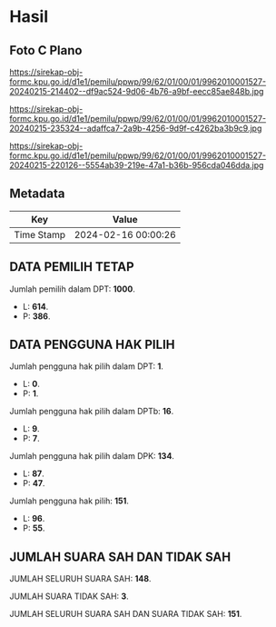 # Hasil

## Foto C Plano

https://sirekap-obj-formc.kpu.go.id/d1e1/pemilu/ppwp/99/62/01/00/01/9962010001527-20240215-214402--df9ac524-9d06-4b76-a9bf-eecc85ae848b.jpg

https://sirekap-obj-formc.kpu.go.id/d1e1/pemilu/ppwp/99/62/01/00/01/9962010001527-20240215-235324--adaffca7-2a9b-4256-9d9f-c4262ba3b9c9.jpg

https://sirekap-obj-formc.kpu.go.id/d1e1/pemilu/ppwp/99/62/01/00/01/9962010001527-20240215-220126--5554ab39-219e-47a1-b36b-956cda046dda.jpg


## Metadata

| Key        | Value               |
| ---------- | ------------------- |
| Time Stamp | 2024-02-16 00:00:26 |


## DATA PEMILIH TETAP

Jumlah pemilih dalam DPT: **1000**.
 * L: **614**.
 * P: **386**.

## DATA PENGGUNA HAK PILIH

Jumlah pengguna hak pilih dalam DPT: **1**.
 * L: **0**.
 * P: **1**.

Jumlah pengguna hak pilih dalam DPTb: **16**.
 * L: **9**.
 * P: **7**.

Jumlah pengguna hak pilih dalam DPK: **134**.
 * L: **87**.
 * P: **47**.

Jumlah pengguna hak pilih: **151**.
 * L: **96**.
 * P: **55**.

## JUMLAH SUARA SAH DAN TIDAK SAH

JUMLAH SELURUH SUARA SAH: **148**.

JUMLAH SUARA TIDAK SAH: **3**.

JUMLAH SELURUH SUARA SAH DAN SUARA TIDAK SAH: **151**.


